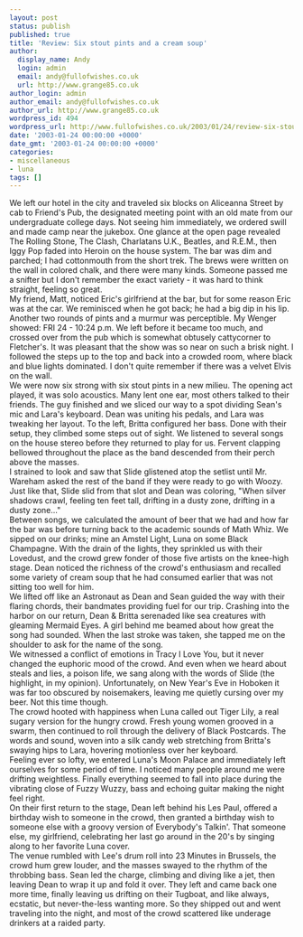 ```yaml
---
layout: post
status: publish
published: true
title: 'Review: Six stout pints and a cream soup'
author:
  display_name: Andy
  login: admin
  email: andy@fullofwishes.co.uk
  url: http://www.grange85.co.uk
author_login: admin
author_email: andy@fullofwishes.co.uk
author_url: http://www.grange85.co.uk
wordpress_id: 494
wordpress_url: http://www.fullofwishes.co.uk/2003/01/24/review-six-stout-pints-and-a-cream-soup/
date: '2003-01-24 00:00:00 +0000'
date_gmt: '2003-01-24 00:00:00 +0000'
categories:
- miscellaneous
- luna
tags: []
---
```

<p>We left our hotel in the city and traveled six blocks on Aliceanna Street by cab to Friend's Pub, the designated meeting point with an old mate from our undergraduate college days. Not seeing him immediately, we ordered swill and made camp near the jukebox. One glance at the open page revealed The Rolling Stone, The Clash, Charlatans U.K., Beatles, and R.E.M., then Iggy Pop faded into Heroin on the house system. The bar was dim and parched; I had cottonmouth from the short trek. The brews were written on the wall in colored chalk, and there were many kinds. Someone passed me a snifter but I don't remember the exact variety - it was hard to think straight, feeling so great. <br />My friend, Matt, noticed Eric's girlfriend at the bar, but for some reason Eric was at the car. We reminisced when he got back; he had a big dip in his lip. Another two rounds of pints and a murmur was perceptible. My Wenger showed: FRI 24 - 10:24 p.m. We left before it became too much, and crossed over from the pub which is somewhat obtusely cattycorner to Fletcher's. It was pleasant that the show was so near on such a brisk night. I followed the steps up to the top and back into a crowded room, where black and blue lights dominated. I don't quite remember if there was a velvet Elvis on the wall.<br />We were now six strong with six stout pints in a new milieu. The opening act played, it was solo acoustics. Many lent one ear, most others talked to their friends. The guy finished and we sliced our way to a spot dividing Sean's mic and Lara's keyboard. Dean was uniting his pedals, and Lara was tweaking her layout. To the left, Britta configured her bass. Done with their setup, they climbed some steps out of sight. We listened to several songs on the house stereo before they returned to play for us. Fervent clapping bellowed throughout the place as the band descended from their perch above the masses.<br />I strained to look and saw that Slide glistened atop the setlist until Mr. Wareham asked the rest of the band if they were ready to go with Woozy. Just like that, Slide slid from that slot and Dean was coloring, "When silver shadows crawl, feeling ten feet tall, drifting in a dusty zone, drifting in a dusty zone..."<br />Between songs, we calculated the amount of beer that we had and how far the bar was before turning back to the academic sounds of Math Whiz. We sipped on our drinks; mine an Amstel Light, Luna on some Black Champagne. With the drain of the lights, they sprinkled us with their Lovedust, and the crowd grew fonder of those five artists on the knee-high stage. Dean noticed the richness of the crowd's enthusiasm and recalled some variety of cream soup that he had consumed earlier that was not sitting too well for him.<br />We lifted off like an Astronaut as Dean and Sean guided the way with their flaring chords, their bandmates providing fuel for our trip. Crashing into the harbor on our return, Dean & Britta serenaded like sea creatures with gleaming Mermaid Eyes. A girl behind me beamed about how great the song had sounded. When the last stroke was taken, she tapped me on the shoulder to ask for the name of the song.<br />We witnessed a conflict of emotions in Tracy I Love You, but it never changed the euphoric mood of the crowd. And even when we heard about steals and lies, a poison life, we sang along with the words of Slide (the highlight, in my opinion). Unfortunately, on New Year's Eve in Hoboken it was far too obscured by noisemakers, leaving me quietly cursing over my beer. Not this time though.<br />The crowd hooted with happiness when Luna called out Tiger Lily, a real sugary version for the hungry crowd. Fresh young women grooved in a swarm, then continued to roll through the delivery of Black Postcards. The words and sound, woven into a silk candy web stretching from Britta's swaying hips to Lara, hovering motionless over her keyboard.<br />Feeling ever so lofty, we entered Luna's Moon Palace and immediately left ourselves for some period of time. I noticed many people around me were drifting weightless. Finally everything seemed to fall into place during the vibrating close of Fuzzy Wuzzy, bass and echoing guitar making the night feel right.<br />On their first return to the stage, Dean left behind his Les Paul, offered a birthday wish to someone in the crowd, then granted a birthday wish to someone else with a groovy version of Everybody's Talkin'. That someone else, my girlfriend, celebrating her last go around in the 20's by singing along to her favorite Luna cover.<br />The venue rumbled with Lee's drum roll into 23 Minutes in Brussels, the crowd hum grew louder, and the masses swayed to the rhythm of the throbbing bass. Sean led the charge, climbing and diving like a jet, then leaving Dean to wrap it up and fold it over. They left and came back one more time, finally leaving us drifting on their Tugboat, and like always, ecstatic, but never-the-less wanting more. So they shipped out and went traveling into the night, and most of the crowd scattered like underage drinkers at a raided party.</p>
